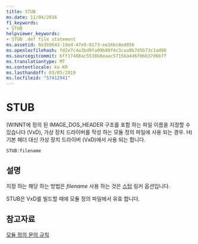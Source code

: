 ```yaml
---
title: STUB
ms.date: 11/04/2016
f1_keywords:
- STUB
helpviewer_keywords:
- STUB .def file statement
ms.assetid: 0a3b9643-19ed-47e9-8173-ee16bc8ed056
ms.openlocfilehash: fd2e7c4a3bd9fa09b88f4c3caa9b7d5b73c1ad98
ms.sourcegitcommit: bff17488ac5538b8eaac57156a4d6f06b37d6b7f
ms.translationtype: MT
ms.contentlocale: ko-KR
ms.lasthandoff: 03/05/2019
ms.locfileid: "57412941"
---
```

# <a name="stub"></a>STUB

(WINNT에 정의 된 IMAGE_DOS_HEADER 구조를 포함 하는 파일 이름을 지정할 수 있습니다 (VxD), 가상 장치 드라이버를 작성 하는 모듈 정의 파일에 사용 되는 경우. H) 기본 헤더 대신 가상 장치 드라이버 (VxD)에서 사용 되는 합니다.

```
STUB:filename
```

## <a name="remarks"></a>설명

지정 하는 해당 하는 방법은 *filename* 사용 하는 것은 [스텁](../../build/reference/stub-ms-dos-stub-file-name.md) 링커 옵션입니다.

STUB은 VxD를 빌드할 때에 모듈 정의 파일에서 유효 합니다.

## <a name="see-also"></a>참고자료

[모듈 정의 문의 규칙](../../build/reference/rules-for-module-definition-statements.md)
